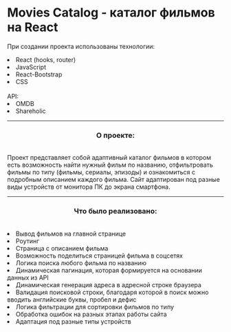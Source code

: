 # Movies Catalog - каталог фильмов на React

При создании проекта использованы технологии:
<li>React (hooks, router)</li>
<li>JavaScript</li>
<li>React-Bootstrap</li>
<li>CSS</li>
<br>
API:
<li>OMDB</li>
<li>Shareholic</li>
<hr>
<h3 align=center>О проекте:</h3>
<br>
Проект представляет собой адаптивный каталог фильмов в котором есть возможность найти нужный фильм по названию, отфильтровать фильмы по типу (фильмы, сериалы, эпизоды) и ознакомиться с подробным описанием каждого фильма. Сайт адаптирован под разные виды устройств от монитора ПК до экрана смартфона.
<hr>
<h3 align=center>Что было реализовано:</h3>
<br>
<li>Вывод фильмов на главной странице</li>
<li>Роутинг</li>
<li>Страница с описанием фильма</li>
<li>Возможность поделиться страницей фильма в соцсетях</li>
<li>Логика поиска любого фильма по названию</li>
<li>Динамическая пагинация, которая формируется на основании данных из API</li>
<li>Динамическая генерация адреса в адресной строке браузера</li>
<li>Валидация поисковой строки, благодаря которой в поиск можно вводить английские буквы, пробел и дефис</li>
<li>Логика фильтрации для сортировки фильмов по типу</li>
<li>Обработка ошибок на разных этапах работы сайта </li>
<li>Адаптация под разные типы устройств</li>
<br><br>

